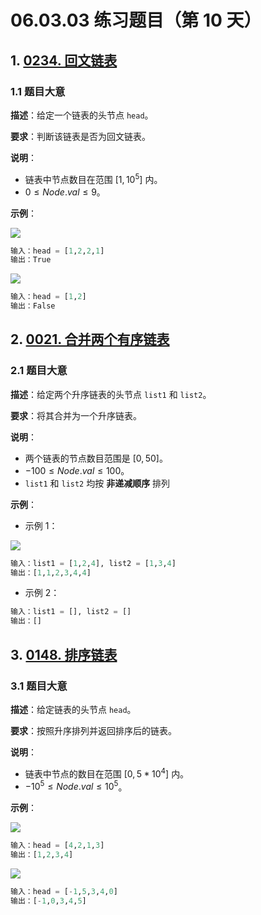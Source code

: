 # 06.03.03 练习题目（第 10 天）

## 1. [0234. 回文链表](https://leetcode.cn/problems/palindrome-linked-list/)

### 1.1 题目大意

**描述**：给定一个链表的头节点 `head`。

**要求**：判断该链表是否为回文链表。

**说明**：

- 链表中节点数目在范围 $[1, 10^5]$ 内。
- $0 \le Node.val \le 9$。

**示例**：

![](https://assets.leetcode.com/uploads/2021/03/03/pal1linked-list.jpg)

```python
输入：head = [1,2,2,1]
输出：True
```

![](https://assets.leetcode.com/uploads/2021/03/03/pal2linked-list.jpg)

```python
输入：head = [1,2]
输出：False
```

## 2. [0021. 合并两个有序链表](https://leetcode.cn/problems/merge-two-sorted-lists/)

### 2.1 题目大意

**描述**：给定两个升序链表的头节点 `list1` 和 `list2`。

**要求**：将其合并为一个升序链表。

**说明**：

- 两个链表的节点数目范围是 $[0, 50]$。
- $-100 \le Node.val \le 100$。
- `list1` 和 `list2` 均按 **非递减顺序** 排列

**示例**：

- 示例 1：

![](https://assets.leetcode.com/uploads/2020/10/03/merge_ex1.jpg)

```python
输入：list1 = [1,2,4], list2 = [1,3,4]
输出：[1,1,2,3,4,4]
```

- 示例 2：

```python
输入：list1 = [], list2 = []
输出：[]
```

## 3. [0148. 排序链表](https://leetcode.cn/problems/sort-list/)

### 3.1 题目大意

**描述**：给定链表的头节点 `head`。

**要求**：按照升序排列并返回排序后的链表。

**说明**：

- 链表中节点的数目在范围 $[0, 5 * 10^4]$ 内。
- $-10^5 \le Node.val \le 10^5$。

**示例**：

![](https://assets.leetcode.com/uploads/2020/09/14/sort_list_1.jpg)

```python
输入：head = [4,2,1,3]
输出：[1,2,3,4]
```

![](https://assets.leetcode.com/uploads/2020/09/14/sort_list_2.jpg)

```python
输入：head = [-1,5,3,4,0]
输出：[-1,0,3,4,5]
```
